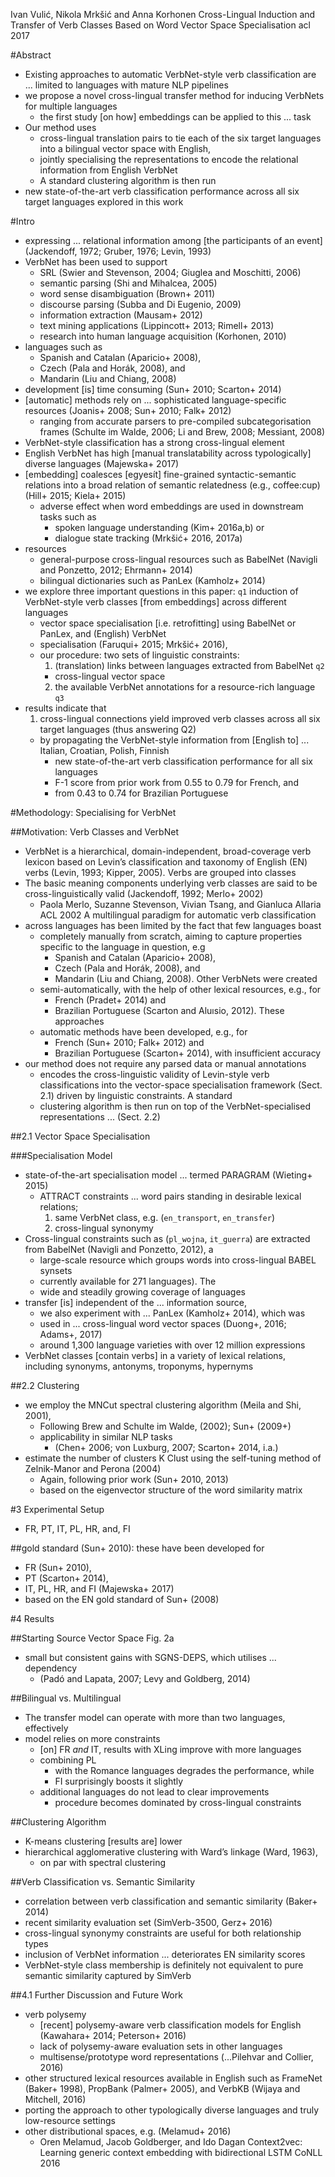 Ivan Vulić, Nikola Mrkšić and Anna Korhonen
Cross-Lingual Induction and Transfer of Verb Classes
  Based on Word Vector Space Specialisation
acl 2017

#Abstract

* Existing approaches to automatic VerbNet-style verb classification are 
  ... limited to languages with mature NLP pipelines
* we propose a novel cross-lingual transfer method for 
  inducing VerbNets for multiple languages
  * the first study [on how] embeddings can be applied to this ... task
* Our method uses
  * cross-lingual translation pairs to tie each of the six target languages
    into a bilingual vector space with English,
  * jointly specialising the representations to encode the relational
    information from English VerbNet
  * A standard clustering algorithm is then run
* new state-of-the-art verb classification performance
  across all six target languages explored in this work

#Intro

* expressing ... relational information among [the participants of an event] 
  (Jackendoff, 1972; Gruber, 1976; Levin, 1993)
* VerbNet has been used to support
  * SRL (Swier and Stevenson, 2004; Giuglea and Moschitti, 2006)
  * semantic parsing (Shi and Mihalcea, 2005)
  * word sense disambiguation (Brown+ 2011)
  * discourse parsing (Subba and Di Eugenio, 2009)
  * information extraction (Mausam+ 2012)
  * text mining applications (Lippincott+ 2013; Rimell+ 2013)
  * research into human language acquisition (Korhonen, 2010)
* languages such as
  * Spanish and Catalan (Aparicio+ 2008),
  * Czech (Pala and Horák, 2008), and
  * Mandarin (Liu and Chiang, 2008)
* development [is] time consuming (Sun+ 2010; Scarton+ 2014)
* [automatic] methods rely on ... sophisticated language-specific resources
  (Joanis+ 2008; Sun+ 2010; Falk+ 2012)
  * ranging from accurate parsers to pre-compiled subcategorisation frames
    (Schulte im Walde, 2006; Li and Brew, 2008; Messiant, 2008)
* VerbNet-style classification has a strong cross-lingual element
* English VerbNet has high [manual translatability across typologically]
  diverse languages (Majewska+ 2017)
* [embedding] coalesces [egyesít] fine-grained syntactic-semantic relations 
  into a broad relation of semantic relatedness (e.g., coffee:cup)
  (Hill+ 2015; Kiela+ 2015)
  * adverse effect when word embeddings are used in downstream tasks such as
    * spoken language understanding (Kim+ 2016a,b) or
    * dialogue state tracking (Mrkšić+ 2016, 2017a)
* resources
  * general-purpose cross-lingual resources such as
    BabelNet (Navigli and Ponzetto, 2012; Ehrmann+ 2014)
  * bilingual dictionaries such as PanLex (Kamholz+ 2014)
* we explore three important questions in this paper:
  `q1` induction of VerbNet-style verb classes
    [from embeddings] across different languages
    * vector space specialisation [i.e. retrofitting] using
    BabelNet or PanLex, and (English) VerbNet
    * specialisation (Faruqui+ 2015; Mrkšić+ 2016),
    * our procedure: two sets of linguistic constraints:
      1. (translation) links between languages extracted from BabelNet `q2`
        * cross-lingual vector space
      2. the available VerbNet annotations for a resource-rich language `q3`
* results indicate that
  1. cross-lingual connections yield improved verb classes
    across all six target languages (thus answering Q2)
  * by propagating the VerbNet-style information from [English
    to] ... Italian, Croatian, Polish, Finnish
    * new state-of-the-art verb classification performance for all six languages
     * F-1 score from prior work from 0.55 to 0.79 for French, and
     * from 0.43 to 0.74 for Brazilian Portuguese

#Methodology: Specialising for VerbNet

##Motivation: Verb Classes and VerbNet

* VerbNet is a hierarchical, domain-independent, broad-coverage verb lexicon
  based on Levin’s classification and taxonomy of English (EN) verbs
  (Levin, 1993; Kipper, 2005). Verbs are grouped into classes
* The basic meaning components underlying verb classes are said to be
  cross-linguistically valid (Jackendoff, 1992; Merlo+ 2002)
  * Paola Merlo, Suzanne Stevenson, Vivian Tsang, and Gianluca Allaria
    ACL 2002
    A multilingual paradigm for automatic verb classification
* across languages has been limited by the fact that few languages boast
  * completely manually from scratch, aiming to
    capture properties specific to the language in question, e.g
    * Spanish and Catalan (Aparicio+ 2008),
    * Czech (Pala and Horák, 2008), and
    * Mandarin (Liu and Chiang, 2008). Other VerbNets were created
  * semi-automatically, with the help of other lexical resources, e.g., for
    * French (Pradet+ 2014) and
    * Brazilian Portuguese (Scarton and Aluısio, 2012).  These approaches
  * automatic methods have been developed, e.g., for
    * French (Sun+ 2010; Falk+ 2012) and
    * Brazilian Portuguese (Scarton+ 2014), with insufficient accuracy
* our method does not require any parsed data or manual annotations
  * encodes the cross-linguistic validity of Levin-style verb classifications
    into the vector-space specialisation framework (Sect. 2.1) driven by
    linguistic constraints. A standard
  * clustering algorithm is then run
    on top of the VerbNet-specialised representations ... (Sect. 2.2)

##2.1 Vector Space Specialisation

###Specialisation Model

* state-of-the-art specialisation model ... termed PARAGRAM (Wieting+ 2015)
  * ATTRACT constraints ... word pairs standing in desirable lexical relations;
    1. same VerbNet class, e.g. (`en_transport`, `en_transfer`)
    2. cross-lingual synonymy
* Cross-lingual constraints such as (`pl_wojna`, `it_guerra`) are
  extracted from BabelNet (Navigli and Ponzetto, 2012), a
    * large-scale resource which groups words into cross-lingual BABEL synsets
    * currently available for 271 languages). The
    * wide and steadily growing coverage of languages
* transfer [is] independent of the ... information source,
  * we also experiment with ... PanLex (Kamholz+ 2014), which was
  * used in ... cross-lingual word vector spaces (Duong+, 2016; Adams+, 2017)
  * around 1,300 language varieties with over 12 million expressions
* VerbNet classes [contain verbs] in a variety of lexical relations,
  including synonyms, antonyms, troponyms, hypernyms

##2.2 Clustering

* we employ the MNCut spectral clustering algorithm (Meila and Shi, 2001),
  * Following Brew and Schulte im Walde, (2002); Sun+ (2009+)
  * applicability in similar NLP tasks
    * (Chen+ 2006; von Luxburg, 2007; Scarton+ 2014, i.a.)
* estimate the number of clusters K Clust
  using the self-tuning method of Zelnik-Manor and Perona (2004)
  * Again, following prior work (Sun+ 2010, 2013)
  * based on the eigenvector structure of the word similarity matrix

#3 Experimental Setup

* FR, PT, IT, PL, HR, and, FI

##gold standard (Sun+ 2010): these have been developed for

* FR (Sun+ 2010),
* PT (Scarton+ 2014),
* IT, PL, HR, and FI (Majewska+ 2017)
* based on the EN gold standard of Sun+ (2008)

#4 Results

##Starting Source Vector Space Fig. 2a

* small but consistent gains with SGNS-DEPS, which utilises ... dependency
  * (Padó and Lapata, 2007; Levy and Goldberg, 2014)

##Bilingual vs. Multilingual

* The transfer model can operate with more than two languages, effectively
* model relies on more constraints
  * [on] FR _and_ IT, results with XLing improve with more languages
  * combining PL
    * with the Romance languages degrades the performance, while
    * FI surprisingly boosts it slightly
  * additional languages do not lead to clear improvements
    * procedure becomes dominated by cross-lingual constraints

##Clustering Algorithm

* K-means clustering [results are] lower
* hierarchical agglomerative clustering with Ward’s linkage (Ward, 1963),
  * on par with spectral clustering

##Verb Classification vs. Semantic Similarity

* correlation between verb classification and semantic similarity
  (Baker+ 2014)
* recent similarity evaluation set (SimVerb-3500, Gerz+ 2016)
* cross-lingual synonymy constraints are useful for both relationship types
* inclusion of VerbNet information ... deteriorates EN similarity scores
* VerbNet-style class membership is definitely
  not equivalent to pure semantic similarity captured by SimVerb

##4.1 Further Discussion and Future Work

* verb polysemy
  * [recent] polysemy-aware verb classification models for English
    (Kawahara+ 2014; Peterson+ 2016)
  * lack of polysemy-aware evaluation sets in other languages
  * multisense/prototype word representations (...Pilehvar and Collier, 2016)
* other structured lexical resources available in English
  such as FrameNet (Baker+ 1998), PropBank (Palmer+ 2005), and
  VerbKB (Wijaya and Mitchell, 2016)
* porting the approach to other typologically diverse languages and 
  truly low-resource settings
* other distributional spaces, e.g. (Melamud+ 2016)
  * Oren Melamud, Jacob Goldberger, and Ido Dagan
  Context2vec: Learning generic context embedding with bidirectional LSTM
  CoNLL 2016
